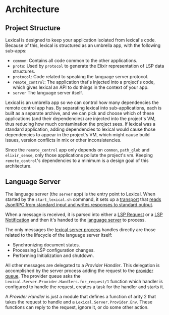 # Architecture

## Project Structure

Lexical is designed to keep your application isolated from lexical's code. Because of this, lexical is structured as an umbrella app, with the following sub-apps:

  * `common`: Contains all code common to the other applications.
  * `proto`: Used by `protocol` to generate the Elixir representation of LSP data structures.
  * `protocol`: Code related to speaking the language server protocol.
  * `remote_control`: The application that's injected into a project's code, which
     gives lexical an API to do things in the context of your app.
  * `server` The language server itself.

Lexical is an umbrella app so we can control how many dependencies the remote control app has. By separating lexical into sub-applications, each is built as a separate archive, and we can pick and choose which of these applications (and their dependencies) are injected into the project's VM, thus reducing how much contamination the project sees. If lexical was a standard application, adding dependencies to lexical would cause those dependencies to appear in the project's VM, which might cause build issues, version conflicts in mix or other inconsistencies.

Since the `remote_control` app only depends on `common`, `path_glob` and `elixir_sense`, only those applications pollute the project's vm. Keeping `remote_control`'s dependencies to a minimum is a design goal of this architecture.


## Language Server

The language server (the `server` app) is the entry point to Lexical. When started by the `start_lexical.sh` command, it sets up a [transport](`Lexical.Server.Transport`) that [reads JsonRPC from standard input and writes responses to standard output](`Lexical.Server.Transport.StdIO`).

When a message is received, it is parsed into either a [LSP Request](`Lexical.Protocol.Requests`) or a [LSP Notification](`Lexical.Protocol.Notifications`) and then it's handed to the [language server](`Lexical.Server`) to process.

The only messages the [lexical server process](`Lexical.Server`) handles directly are those related to the lifecycle of the language server itself:

- Synchronizing document states.
- Processing LSP configuration changes.
- Performing Initialization and shutdown.

All other messages are delegated to a _Provider Handler_. This delegation is accomplished by the server process adding the request to the [provider queue](`Lexical.Server.Provider.Queue`). The provider queue asks the `Lexical.Server.Provider.Handlers.for_request/1` function which handler is configured to handle the request, creates a task for the handler and starts it.

A _Provider Handler_ is just a module that defines a function of arity 2 that takes the request to handle and a `Lexical.Server.Provider.Env`. These functions can reply to the request, ignore it, or do some other action.
